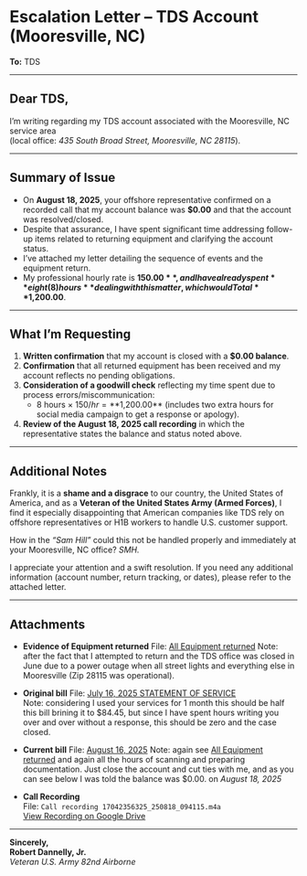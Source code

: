 # Escalation Letter – TDS Account (Mooresville, NC)

**To:** TDS

---

## Dear TDS,

I’m writing regarding my TDS account associated with the Mooresville, NC service area  
(local office: *435 South Broad Street, Mooresville, NC 28115*).

---

## Summary of Issue

- On **August 18, 2025**, your offshore representative confirmed on a recorded call that my account balance was **$0.00** and that the account was resolved/closed.  
- Despite that assurance, I have spent significant time addressing follow-up items related to returning equipment and clarifying the account status.  
- I’ve attached my letter detailing the sequence of events and the equipment return.  
- My professional hourly rate is **$150.00**, and I have already spent **eight (8) hours** dealing with this matter, which would Total **$1,200.00**.  

---

## What I’m Requesting

1. **Written confirmation** that my account is closed with a **$0.00 balance**.  
2. **Confirmation** that all returned equipment has been received and my account reflects no pending obligations.  
3. **Consideration of a goodwill check** reflecting my time spent due to process errors/miscommunication:  
   - 8 hours × $150/hr = **$1,200.00** (includes two extra hours for social media campaign to get a response or apology).  
4. **Review of the August 18, 2025 call recording** in which the representative states the balance and status noted above.  

---

## Additional Notes

Frankly, it is a **shame and a disgrace** to our country, the United States of America, and as a **Veteran of the United States Army (Armed Forces)**, I find it especially disappointing that American companies like TDS rely on offshore representatives or H1B workers to handle U.S. customer support.  

How in the *“Sam Hill”* could this not be handled properly and immediately at your Mooresville, NC office? *SMH.*  

I appreciate your attention and a swift resolution. If you need any additional information (account number, return tracking, or dates), please refer to the attached letter.  

---

## Attachments

- **Evidence of Equipment returned**
    File: [All Equipment returned](https://github.com/moojjoo/tds/blob/main/20250915_TDS.pdf) 
    Note: after the fact that I attempted to return and the TDS office was closed in June due to a power outage when all street lights and everything else in Mooresville (Zip 28115 was operational).

- **Original bill**
    File: [July 16, 2025 STATEMENT OF SERVICE](https://github.com/moojjoo/tds/blob/main/20250915_Receipt_01a.pdf)  
    Note: considering I used your services for 1 month this should be half this bill brining it to $84.45, but since I have spent hours writing you over and over without a response, this should be zero and the case closed.

- **Current bill**
    File: [August 16, 2025](https://github.com/moojjoo/tds/blob/main/20250915_Receipt_01.pdf)
    Note: again see [All Equipment returned](https://github.com/moojjoo/tds/blob/main/20250915_TDS.pdf) and again all the hours of scanning and preparing documentation.  Just close the account and cut ties with me, and as you can see below I was told the balance was $0.00. on *August 18, 2025*

- **Call Recording**  
  File: `Call recording 17042356325_250818_094115.m4a`  
  [View Recording on Google Drive](https://drive.google.com/file/d/1o_aojnBPn6TuC3Y_Xz2Q_GjS5C1pjx2A/view?usp=drivesdk)  

---

**Sincerely,**  
**Robert Dannelly, Jr.**  
*Veteran U.S. Army 82nd Airborne*

